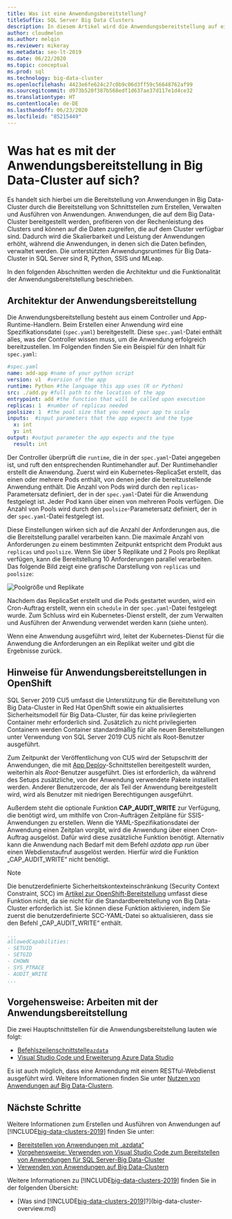 ```yaml
---
title: Was ist eine Anwendungsbereitstellung?
titleSuffix: SQL Server Big Data Clusters
description: In diesem Artikel wird die Anwendungsbereitstellung auf einem Big Data-Cluster für SQL Server 2019 beschrieben.
author: cloudmelon
ms.author: melqin
ms.reviewer: mikeray
ms.metadata: seo-lt-2019
ms.date: 06/22/2020
ms.topic: conceptual
ms.prod: sql
ms.technology: big-data-cluster
ms.openlocfilehash: 4423e6fe624c27c0b9c06d3ff59c56648762af99
ms.sourcegitcommit: d973b520f387b568edf1d637ae37d117e1d4ce32
ms.translationtype: HT
ms.contentlocale: de-DE
ms.lasthandoff: 06/23/2020
ms.locfileid: "85215449"
---
```

# <a name="what-is-application-deployment-on-a-big-data-cluster"></a>Was hat es mit der Anwendungsbereitstellung in Big Data-Cluster auf sich?

Es handelt sich hierbei um die Bereitstellung von Anwendungen in Big Data-Cluster durch die Bereitstellung von Schnittstellen zum Erstellen, Verwalten und Ausführen von Anwendungen. Anwendungen, die auf dem Big Data-Cluster bereitgestellt werden, profitieren von der Rechenleistung des Clusters und können auf die Daten zugreifen, die auf dem Cluster verfügbar sind. Dadurch wird die Skalierbarkeit und Leistung der Anwendungen erhöht, während die Anwendungen, in denen sich die Daten befinden, verwaltet werden. Die unterstützten Anwendungsruntimes für Big Data-Cluster in SQL Server sind R, Python, SSIS und MLeap.

In den folgenden Abschnitten werden die Architektur und die Funktionalität der Anwendungsbereitstellung beschrieben.

## <a name="application-deployment-architecture"></a>Architektur der Anwendungsbereitstellung

Die Anwendungsbereitstellung besteht aus einem Controller und App-Runtime-Handlern. Beim Erstellen einer Anwendung wird eine Spezifikationsdatei (`spec.yaml`) bereitgestellt. Diese `spec.yaml`-Datei enthält alles, was der Controller wissen muss, um die Anwendung erfolgreich bereitzustellen. Im Folgenden finden Sie ein Beispiel für den Inhalt für `spec.yaml`:

```yaml
#spec.yaml
name: add-app #name of your python script
version: v1  #version of the app
runtime: Python #the language this app uses (R or Python)
src: ./add.py #full path to the location of the app
entrypoint: add #the function that will be called upon execution
replicas: 1  #number of replicas needed
poolsize: 1  #the pool size that you need your app to scale
inputs:  #input parameters that the app expects and the type
  x: int
  y: int
output: #output parameter the app expects and the type
  result: int
```

Der Controller überprüft die `runtime`, die in der `spec.yaml`-Datei angegeben ist, und ruft den entsprechenden Runtimehandler auf. Der Runtimehandler erstellt die Anwendung. Zuerst wird ein Kubernetes-ReplicaSet erstellt, das einen oder mehrere Pods enthält, von denen jeder die bereitzustellende Anwendung enthält. Die Anzahl von Pods wird durch den `replicas`-Parametersatz definiert, der in der `spec.yaml`-Datei für die Anwendung festgelegt ist. Jeder Pod kann über einen von mehreren Pools verfügen. Die Anzahl von Pools wird durch den `poolsize`-Parametersatz definiert, der in der `spec.yaml`-Datei festgelegt ist.

Diese Einstellungen wirken sich auf die Anzahl der Anforderungen aus, die die Bereitstellung parallel verarbeiten kann. Die maximale Anzahl von Anforderungen zu einem bestimmten Zeitpunkt entspricht dem Produkt aus `replicas` und `poolsize`. Wenn Sie über 5 Replikate und 2 Pools pro Replikat verfügen, kann die Bereitstellung 10 Anforderungen parallel verarbeiten. Das folgende Bild zeigt eine grafische Darstellung von `replicas` und `poolsize`:

![Poolgröße und Replikate](media/big-data-cluster-create-apps/poolsize-vs-replicas.png)

Nachdem das ReplicaSet erstellt und die Pods gestartet wurden, wird ein Cron-Auftrag erstellt, wenn ein `schedule` in der `spec.yaml`-Datei festgelegt wurde. Zum Schluss wird ein Kubernetes-Dienst erstellt, der zum Verwalten und Ausführen der Anwendung verwendet werden kann (siehe unten).

Wenn eine Anwendung ausgeführt wird, leitet der Kubernetes-Dienst für die Anwendung die Anforderungen an ein Replikat weiter und gibt die Ergebnisse zurück.

## <a name="security-considerations-for-applications-deployments-on-openshift"></a><a id="app-deploy-security"></a> Hinweise für Anwendungsbereitstellungen in OpenShift

SQL Server 2019 CU5 umfasst die Unterstützung für die Bereitstellung von Big Data-Cluster in Red Hat OpenShift sowie ein aktualisiertes Sicherheitsmodell für Big Data-Cluster, für das keine privilegierten Container mehr erforderlich sind. Zusätzlich zu nicht privilegierten Containern werden Container standardmäßig für alle neuen Bereitstellungen unter Verwendung von SQL Server 2019 CU5 nicht als Root-Benutzer ausgeführt.

Zum Zeitpunkt der Veröffentlichung von CU5 wird der Setupschritt der Anwendungen, die mit [App Deploy](concept-application-deployment.md)-Schnittstellen bereitgestellt wurden, weiterhin als *Root*-Benutzer ausgeführt. Dies ist erforderlich, da während des Setups zusätzliche, von der Anwendung verwendete Pakete installiert werden. Anderer Benutzercode, der als Teil der Anwendung bereitgestellt wird, wird als Benutzer mit niedrigen Berechtigungen ausgeführt. 

Außerdem steht die optionale Funktion **CAP_AUDIT_WRITE** zur Verfügung, die benötigt wird, um mithilfe von Cron-Aufträgen Zeitpläne für SSIS-Anwendungen zu erstellen. Wenn die YAML-Spezifikationsdatei der Anwendung einen Zeitplan vorgibt, wird die Anwendung über einen Cron-Auftrag ausgelöst. Dafür wird diese zusätzliche Funktion benötigt.  Alternativ kann die Anwendung nach Bedarf mit dem Befehl *azdata app run* über einen Webdienstaufruf ausgelöst werden. Hierfür wird die Funktion „CAP_AUDIT_WRITE“ nicht benötigt. 

> [!NOTE]
> Die benutzerdefinierte Sicherheitskontexteinschränkung (Security Context Constraint, SCC) im [Artikel zur OpenShift-Bereitstellung](deploy-openshift.md) umfasst diese Funktion nicht, da sie nicht für die Standardbereitstellung von Big Data-Cluster erforderlich ist. Sie können diese Funktion aktivieren, indem Sie zuerst die benutzerdefinierte SCC-YAML-Datei so aktualisieren, dass sie den Befehl „CAP_AUDIT_WRITE“ enthält. 

```yml
...
allowedCapabilities:
- SETUID
- SETGID
- CHOWN
- SYS_PTRACE
- AUDIT_WRITE
...
```

## <a name="how-to-work-with-application-deployment"></a>Vorgehensweise: Arbeiten mit der Anwendungsbereitstellung

Die zwei Hauptschnittstellen für die Anwendungsbereitstellung lauten wie folgt: 
- [Befehlszeilenschnittstelle`azdata`](big-data-cluster-create-apps.md)
- [Visual Studio Code und Erweiterung Azure Data Studio](app-deployment-extension.md)

Es ist auch möglich, dass eine Anwendung mit einem RESTful-Webdienst ausgeführt wird. Weitere Informationen finden Sie unter [Nutzen von Anwendungen auf Big Data-Clustern](big-data-cluster-consume-apps.md).

## <a name="next-steps"></a>Nächste Schritte

Weitere Informationen zum Erstellen und Ausführen von Anwendungen auf [!INCLUDE[big-data-clusters-2019](../includes/ssbigdataclusters-ss-nover.md)] finden Sie unter:

- [Bereitstellen von Anwendungen mit „azdata“](big-data-cluster-create-apps.md)
- [Vorgehensweise: Verwenden von Visual Studio Code zum Bereitstellen von Anwendungen für SQL Server-Big Data-Cluster](app-deployment-extension.md)
- [Verwenden von Anwendungen auf Big Data-Clustern](big-data-cluster-consume-apps.md)

Weitere Informationen zu [!INCLUDE[big-data-clusters-2019](../includes/ssbigdataclusters-ss-nover.md)] finden Sie in der folgenden Übersicht:

- [Was sind [!INCLUDE[big-data-clusters-2019](../includes/ssbigdataclusters-ver15.md)]?](big-data-cluster-overview.md)
